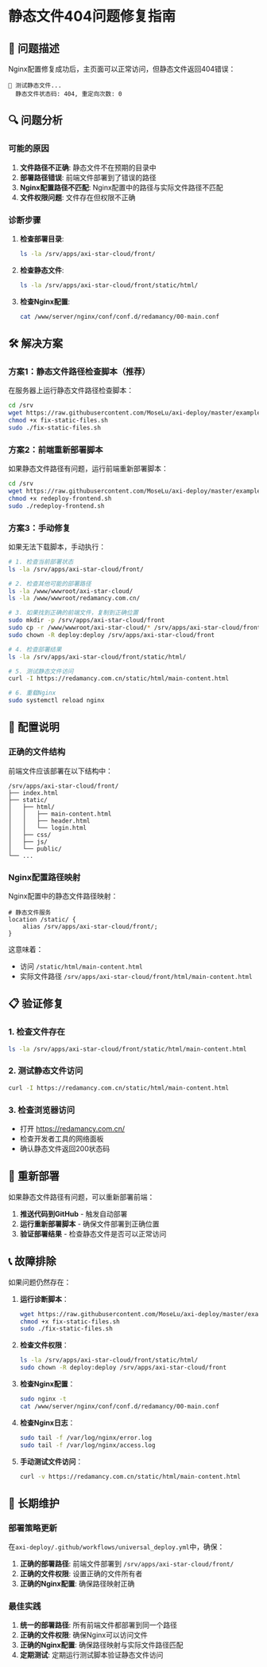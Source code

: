 # 静态文件404问题修复指南

## 🚨 问题描述

Nginx配置修复成功后，主页面可以正常访问，但静态文件返回404错误：

```
🔗 测试静态文件...
  静态文件状态码: 404, 重定向次数: 0
```

## 🔍 问题分析

### 可能的原因

1. **文件路径不正确**: 静态文件不在预期的目录中
2. **部署路径错误**: 前端文件部署到了错误的路径
3. **Nginx配置路径不匹配**: Nginx配置中的路径与实际文件路径不匹配
4. **文件权限问题**: 文件存在但权限不正确

### 诊断步骤

1. **检查部署目录**:
   ```bash
   ls -la /srv/apps/axi-star-cloud/front/
   ```

2. **检查静态文件**:
   ```bash
   ls -la /srv/apps/axi-star-cloud/front/static/html/
   ```

3. **检查Nginx配置**:
   ```bash
   cat /www/server/nginx/conf/conf.d/redamancy/00-main.conf
   ```

## 🛠️ 解决方案

### 方案1：静态文件路径检查脚本（推荐）

在服务器上运行静态文件路径检查脚本：

```bash
cd /srv
wget https://raw.githubusercontent.com/MoseLu/axi-deploy/master/examples/configs/fix-static-files.sh
chmod +x fix-static-files.sh
sudo ./fix-static-files.sh
```

### 方案2：前端重新部署脚本

如果静态文件路径有问题，运行前端重新部署脚本：

```bash
cd /srv
wget https://raw.githubusercontent.com/MoseLu/axi-deploy/master/examples/configs/redeploy-frontend.sh
chmod +x redeploy-frontend.sh
sudo ./redeploy-frontend.sh
```

### 方案3：手动修复

如果无法下载脚本，手动执行：

```bash
# 1. 检查当前部署状态
ls -la /srv/apps/axi-star-cloud/front/

# 2. 检查其他可能的部署路径
ls -la /www/wwwroot/axi-star-cloud/
ls -la /www/wwwroot/redamancy.com.cn/

# 3. 如果找到正确的前端文件，复制到正确位置
sudo mkdir -p /srv/apps/axi-star-cloud/front
sudo cp -r /www/wwwroot/axi-star-cloud/* /srv/apps/axi-star-cloud/front/
sudo chown -R deploy:deploy /srv/apps/axi-star-cloud/front

# 4. 检查部署结果
ls -la /srv/apps/axi-star-cloud/front/static/html/

# 5. 测试静态文件访问
curl -I https://redamancy.com.cn/static/html/main-content.html

# 6. 重载Nginx
sudo systemctl reload nginx
```

## 🔧 配置说明

### 正确的文件结构

前端文件应该部署在以下结构中：

```
/srv/apps/axi-star-cloud/front/
├── index.html
├── static/
│   ├── html/
│   │   ├── main-content.html
│   │   ├── header.html
│   │   └── login.html
│   ├── css/
│   ├── js/
│   └── public/
└── ...
```

### Nginx配置路径映射

Nginx配置中的静态文件路径映射：

```nginx
# 静态文件服务
location /static/ {
    alias /srv/apps/axi-star-cloud/front/;
}
```

这意味着：
- 访问 `/static/html/main-content.html` 
- 实际文件路径 `/srv/apps/axi-star-cloud/front/html/main-content.html`

## 📋 验证修复

### 1. 检查文件存在
```bash
ls -la /srv/apps/axi-star-cloud/front/static/html/main-content.html
```

### 2. 测试静态文件访问
```bash
curl -I https://redamancy.com.cn/static/html/main-content.html
```

### 3. 检查浏览器访问
- 打开 https://redamancy.com.cn/
- 检查开发者工具的网络面板
- 确认静态文件返回200状态码

## 🚀 重新部署

如果静态文件路径有问题，可以重新部署前端：

1. **推送代码到GitHub** - 触发自动部署
2. **运行重新部署脚本** - 确保文件部署到正确位置
3. **验证部署结果** - 检查静态文件是否可以正常访问

## 📞 故障排除

如果问题仍然存在：

1. **运行诊断脚本**：
   ```bash
   wget https://raw.githubusercontent.com/MoseLu/axi-deploy/master/examples/configs/fix-static-files.sh
   chmod +x fix-static-files.sh
   sudo ./fix-static-files.sh
   ```

2. **检查文件权限**：
   ```bash
   ls -la /srv/apps/axi-star-cloud/front/static/html/
   sudo chown -R deploy:deploy /srv/apps/axi-star-cloud/front
   ```

3. **检查Nginx配置**：
   ```bash
   sudo nginx -t
   cat /www/server/nginx/conf/conf.d/redamancy/00-main.conf
   ```

4. **检查Nginx日志**：
   ```bash
   sudo tail -f /var/log/nginx/error.log
   sudo tail -f /var/log/nginx/access.log
   ```

5. **手动测试文件访问**：
   ```bash
   curl -v https://redamancy.com.cn/static/html/main-content.html
   ```

## 🔄 长期维护

### 部署策略更新

在`axi-deploy/.github/workflows/universal_deploy.yml`中，确保：

1. **正确的部署路径**: 前端文件部署到 `/srv/apps/axi-star-cloud/front/`
2. **正确的文件权限**: 设置正确的文件所有者
3. **正确的Nginx配置**: 确保路径映射正确

### 最佳实践

1. **统一的部署路径**: 所有前端文件都部署到同一个路径
2. **正确的文件权限**: 确保Nginx可以访问文件
3. **正确的Nginx配置**: 确保路径映射与实际文件路径匹配
4. **定期测试**: 定期运行测试脚本验证静态文件访问
